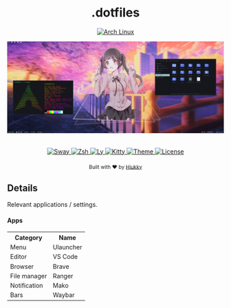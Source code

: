 <h1 align="center">.dotfiles</h1>

<p align="center">
  <a href="https://www.archlinux.org/download/">
    <img alt="Arch Linux" src="https://img.shields.io/badge/OS-Arch%20Linux-%2307b?style=for-the-badge&colorA=1C1D27" />
  </a>
</p>

<div align="center">
  <img alt="Setup" src=".assets/setup.png"/>
</div>

<p align="center">
  <br>
  <a href="https://swaywm.org/ ">
    <img alt="Sway" src="https://img.shields.io/badge/WM-Sway-F4D194?style=for-the-badge&colorA=1C1D27" />
  </a>
  <a href="https://www.zsh.org/">
    <img alt="Zsh" src="https://img.shields.io/badge/Shell-ZSH-921646?style=for-the-badge&colorA=1C1D27" />
  </a>
  <a href="https://github.com/nullgemm/ly">
    <img alt="Ly" src="https://img.shields.io/badge/DM-LY-1C1D27?style=for-the-badge&colorA=1C1D27" />
  </a>
  <a href="https://github.com/kovidgoyal/kitty">
    <img alt="Kitty" src="https://img.shields.io/badge/Terminal-Kitty-BB529B?style=for-the-badge&colorA=1C1D27" />
  </a>
  <a href="https://github.com/hiukky/flate ">
    <img alt="Theme" src="https://img.shields.io/badge/Theme-Flate-23d18c?style=for-the-badge&colorA=1C1D27" />
  </a>
  <a href="https://github.com/hiukky/dotfiles/blob/master/LICENSE">
    <img alt="License" src="https://img.shields.io/badge/LICENSE-MIT-362E6F?style=for-the-badge&colorA=1C1D27
    " />
  </a>
</p>

<p align="center">
  <sub>Built with ❤︎ by <a href="https://hiukky.com">Hiukky</a>
  <br/>
</p>

<h2>Details</h2>
<p>
    Relevant applications / settings.
</p>

<h4>Apps</h4>

<table style="width: 500px;">
  <tr>
    <th>Category</th>
    <th>Name</th>
  </tr>
  <tr>
    <td>Menu</td>
    <td>Ulauncher</td>
  </tr>
  <tr>
    <td>Editor</td>
    <td>VS Code</td>
  </tr>
  <tr>
    <td>Browser</td>
    <td>Brave</td>
  </tr>
  <tr>
    <td>File manager</td>
    <td>Ranger</td>
  </tr>
  <tr>
    <td>Notification</td>
    <td>Mako</td>
  </tr>
  <tr>
    <td>Bars</td>
    <td>Waybar</td>
  </tr>
</table>
